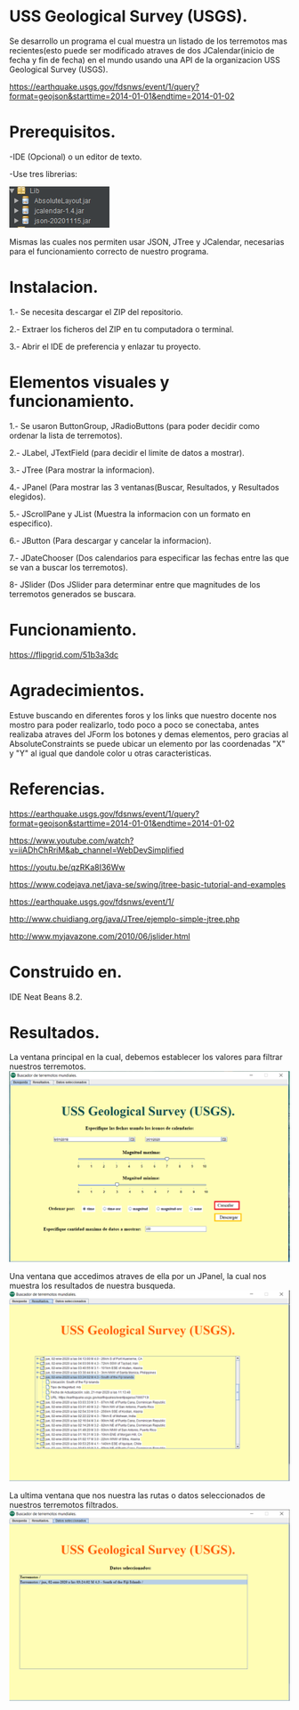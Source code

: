 # USS Geological Survey (USGS).

Se desarrollo un programa el cual muestra un listado de los terremotos mas recientes(esto puede ser modificado atraves de dos JCalendar(inicio de fecha y fin de fecha) en el mundo usando una API de la organizacion USS Geological Survey (USGS).

https://earthquake.usgs.gov/fdsnws/event/1/query?format=geojson&starttime=2014-01-01&endtime=2014-01-02

# Prerequisitos.

-IDE (Opcional) o un editor de texto.

-Use tres librerias:

![](figures/Librerias.png)

Mismas las cuales nos permiten usar JSON, JTree y JCalendar, necesarias para el funcionamiento correcto de nuestro programa.

# Instalacion.

1.- Se necesita descargar el ZIP del repositorio.

2.- Extraer los ficheros del ZIP en tu computadora o terminal.

3.- Abrir el IDE de preferencia y enlazar tu proyecto.

# Elementos visuales y funcionamiento.

1.- Se usaron ButtonGroup, JRadioButtons (para poder decidir como ordenar la lista de terremotos).

2.- JLabel, JTextField (para decidir el limite de datos a mostrar).

3.- JTree (Para mostrar la informacion).

4.- JPanel (Para mostrar las 3 ventanas(Buscar, Resultados, y Resultados elegidos).

5.- JScrollPane y JList (Muestra la informacion con un formato en especifico).

6.- JButton (Para descargar y cancelar la informacion).

7.- JDateChooser (Dos calendarios para especificar las fechas entre las que se van a buscar los terremotos).

8- JSlider (Dos JSlider para determinar entre que magnitudes de los terremotos generados se buscara.

# Funcionamiento.

https://flipgrid.com/51b3a3dc

# Agradecimientos.

Estuve buscando en diferentes foros y los links que nuestro docente nos mostro para poder realizarlo, todo poco a poco se conectaba, antes realizaba atraves del JForm los botones y demas elementos, pero gracias al AbsoluteConstraints se puede ubicar un elemento por las coordenadas "X" y "Y" al igual que dandole color u otras caracteristicas.

# Referencias. 

https://earthquake.usgs.gov/fdsnws/event/1/query?format=geojson&starttime=2014-01-01&endtime=2014-01-02

https://www.youtube.com/watch?v=iiADhChRriM&ab_channel=WebDevSimplified

https://youtu.be/qzRKa8I36Ww

https://www.codejava.net/java-se/swing/jtree-basic-tutorial-and-examples

https://earthquake.usgs.gov/fdsnws/event/1/

http://www.chuidiang.org/java/JTree/ejemplo-simple-jtree.php

http://www.myjavazone.com/2010/06/jslider.html

# Construido en.

IDE Neat Beans 8.2. 

# Resultados.
La ventana principal en la cual, debemos establecer los valores para filtrar nuestros terremotos.
![](figures/Busqueda.png)

Una ventana que accedimos atraves de ella por un JPanel, la cual nos muestra los resultados de nuestra busqueda.
![](figures/Resultados.png)

La ultima ventana que nos nuestra las rutas o datos seleccionados de nuestros terremotos filtrados.
![](figures/Datos.png)





